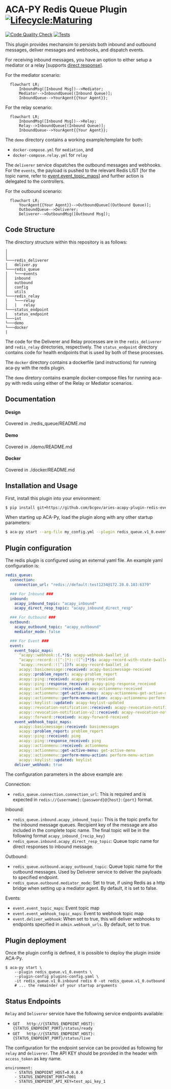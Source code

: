 # ACA-PY Redis Queue Plugin [![Lifecycle:Maturing](https://img.shields.io/badge/Lifecycle-Maturing-007EC6)](<Redirect-URL>)
[![Code Quality Check](https://github.com/bcgov/aries-acapy-plugin-redis-events/actions/workflows/code-quality-check.yml/badge.svg)](https://github.com/bcgov/aries-acapy-plugin-redis-events/actions/workflows/code-quality-check.yml)
[![Tests](https://github.com/bcgov/aries-acapy-plugin-redis-events/actions/workflows/tests.yml/badge.svg)](https://github.com/bcgov/aries-acapy-plugin-redis-events/actions/workflows/tests.yml)

This plugin provides mechansim to persists both inbound and outbound messages, deliver messages and webhooks, and dispatch events.

For receiving inbound messages, you have an option to either setup a mediator or a relay [supports [direct response](https://github.com/hyperledger/aries-rfcs/tree/main/features/0092-transport-return-route#aries-rfc-0092-transports-return-route)].

For the mediator scenario:

```mermaid
  flowchart LR;
      InboundMsg([Inbound Msg])-->Mediator;
      Mediator-->InboundQueue[(Inbound Queue)];
      InboundQueue-->YourAgent{{Your Agent}};
```

For the relay scenario:

```mermaid
  flowchart LR;
      InboundMsg([Inbound Msg])-->Relay;
      Relay-->InboundQueue[(Inbound Queue)];
      InboundQueue-->YourAgent{{Your Agent}};
```

The `demo` directory contains a working example/template for both: 

- `docker-compose.yml` for `mediation`, and
- `docker-compose.relay.yml` for `relay`

The `deliverer` service dispatches the outbound messages and webhooks. For the `events`, the payload is pushed to the relevant Redis LIST [for the topic name, refer to [event.event_topic_maps](#plugin-configuration)] and further action is delegated to the controllers.

For the outbound scenario:

```mermaid
  flowchart LR;
      YourAgent{{Your Agent}}-->OutboundQueue[(Outbound Queue)];
      OutboundQueue-->Deliverer;
      Deliverer-->OutboundMsg([Outbound Msg]);
```

## Code Structure

The directory structure within this repository is as follows:

```
│    
│
└───redis_deliverer
│   deliver.py
└───redis_queue
│   └───events
│   inbound
│   outbound
│   config
│   utils
└───redis_relay
│   └───relay
|   |   relay
└───status_endpoint
|   status_endpoint
└───int
└───demo
└───docker
|
```

The code for the Deliverer and Relay processes are in the `redis_deliverer` and `redis_relay` directories, respectively.  The `status_endpoint` directory contains code for health endpoints that is used by both of these processes.

The `docker` directory contains a dockerfile (and instructions) for running aca-py with the redis plugin.

The `demo` diretory contains example docker-compose files for running aca-py with redis using either of the Relay or Mediator scenarios.

## Documentation

#### Design

Covered in ./redis_queue/README.md

#### Demo

Covered in ./demo/README.md

#### Docker

Covered in ./docker/README.md

## Installation and Usage

First, install this plugin into your environment:

```sh
$ pip install git+https://github.com/bcgov/aries-acapy-plugin-redis-events.git
```

When starting up ACA-Py, load the plugin along with any other startup parameters:

```sh
$ aca-py start --arg-file my_config.yml --plugin redis_queue.v1_0.events
```

## Plugin configuration

The redis plugin is configured using an external yaml file.  An example yaml configuration is:

```yaml
redis_queue:
  connection: 
    connection_url: "redis://default:test1234@172.28.0.103:6379"

  ### For Inbound ###
  inbound:
    acapy_inbound_topic: "acapy_inbound"
    acapy_direct_resp_topic: "acapy_inbound_direct_resp"

  ### For Outbound ###
  outbound:
    acapy_outbound_topic: "acapy_outbound"
    mediator_mode: false

  ### For Event ###
  event:
    event_topic_maps:
      ^acapy::webhook::(.*)$: acapy-webhook-$wallet_id
      ^acapy::record::([^:]*)::([^:]*)$: acapy-record-with-state-$wallet_id
      ^acapy::record::([^:])?: acapy-record-$wallet_id
      acapy::basicmessage::received: acapy-basicmessage-received
      acapy::problem_report: acapy-problem_report
      acapy::ping::received: acapy-ping-received
      acapy::ping::response_received: acapy-ping-response_received
      acapy::actionmenu::received: acapy-actionmenu-received
      acapy::actionmenu::get-active-menu: acapy-actionmenu-get-active-menu
      acapy::actionmenu::perform-menu-action: acapy-actionmenu-perform-menu-action
      acapy::keylist::updated: acapy-keylist-updated
      acapy::revocation-notification::received: acapy-revocation-notification-received
      acapy::revocation-notification-v2::received: acapy-revocation-notification-v2-received
      acapy::forward::received: acapy-forward-received
    event_webhook_topic_maps:
      acapy::basicmessage::received: basicmessages
      acapy::problem_report: problem_report
      acapy::ping::received: ping
      acapy::ping::response_received: ping
      acapy::actionmenu::received: actionmenu
      acapy::actionmenu::get-active-menu: get-active-menu
      acapy::actionmenu::perform-menu-action: perform-menu-action
      acapy::keylist::updated: keylist
    deliver_webhook: true
```

The configuration parameters in the above example are:

Connection:

- `redis_queue.connection.connection_url`: This is required and is expected in `redis://{username}:{password}@{host}:{port}` format.

Inbound:

- `redis_queue.inbound.acapy_inbound_topic`: This is the topic prefix for the inbound message queues. Recipient key of the message are also included in the complete topic name. The final topic will be in the following format `acapy_inbound_{recip_key}`
- `redis_queue.inbound.acapy_direct_resp_topic`: Queue topic name for direct responses to inbound message.

Outbound:

- `redis_queue.outbound.acapy_outbound_topic`: Queue topic name for the outbound messages. Used by Deliverer service to deliver the payloads to specified endpoint.
- `redis_queue.outbound.mediator_mode`: Set to true, if using Redis as a http bridge when setting up a mediator agent. By default, it is set to false.

Events:

- `event.event_topic_maps`: Event topic map
- `event.event_webhook_topic_maps`: Event to webhook topic map
- `event.deliver_webhook`: When set to true, this will deliver webhooks to endpoints specified in `admin.webhook_urls`. By default, set to true.


## Plugin deployment

Once the plugin config is defined, it is possible to deploy the plugin inside ACA-Py.

```shell
$ aca-py start \
    --plugin redis_queue.v1_0.events \
    --plugin-config plugins-config.yaml \
    -it redis_queue.v1_0.inbound redis 0 -ot redis_queue.v1_0.outbound
    # ... the remainder of your startup arguments
```

## Status Endpoints

`Relay` and `Deliverer` service have the following service endpoints available:

- `GET` &emsp; `http://{STATUS_ENDPOINT_HOST}:{STATUS_ENDPOINT_PORT}/status/ready`
- `GET` &emsp; `http://{STATUS_ENDPOINT_HOST}:{STATUS_ENDPOINT_PORT}/status/live`

The configuration for the endpoint service can be provided as following for `relay` and `deliverer`. The API KEY should be provided in the header with `access_token` as key name.

```
environment:
    - STATUS_ENDPOINT_HOST=0.0.0.0
    - STATUS_ENDPOINT_PORT=7001
    - STATUS_ENDPOINT_API_KEY=test_api_key_1
```
